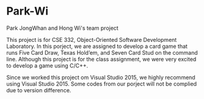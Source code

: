 # Park-Wi
Park JongWhan and Hong Wi's team project 

This project is for CSE 332, Object-Oriented Software Development Laboratory. 
In this porject, we are assigned to develop a card game that runs Five Card Draw, Texas Hold’em, and Seven Card Stud on the command line. Although this project is for the class assignment, we were very excited to develop a game using C/C++. 

Since we worked this project om Visual Studio 2015, we highly recommend using Visual Studio 2015. Some codes from our porject will not be complied due to version difference. 
